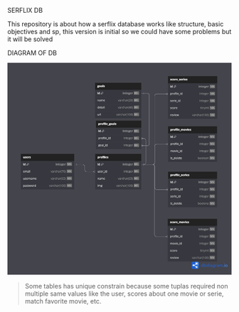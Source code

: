 SERFLIX DB

This repository is about how a serflix database works like structure, basic objectives and sp, this version is initial so we could have some problems but it will be solved

DIAGRAM OF DB

![Diagram of database](/assets/diagramDB.png)

> Some tables has unique constrain because some tuplas required non multiple same values like the user, scores about one movie or serie, match favorite movie, etc.